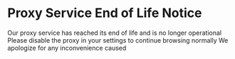 # Proxy Service End of Life Notice
Our proxy service has reached its end of life and is no longer operational
Please disable the proxy in your settings to continue browsing normally
We apologize for any inconvenience caused
